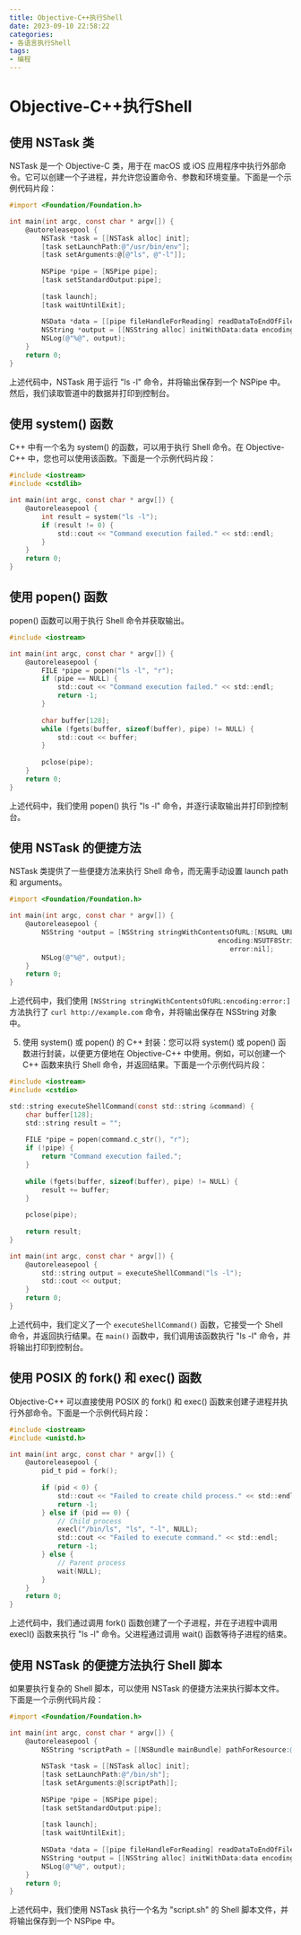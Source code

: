 ```yaml
---
title: Objective-C++执行Shell
date: 2023-09-10 22:58:22
categories:
- 各语言执行Shell
tags:
- 编程
---
```


# Objective-C++执行Shell

## 使用 NSTask 类

NSTask 是一个 Objective-C 类，用于在 macOS 或 iOS 应用程序中执行外部命令。它可以创建一个子进程，并允许您设置命令、参数和环境变量。下面是一个示例代码片段：

```objective-c
#import <Foundation/Foundation.h>

int main(int argc, const char * argv[]) {
    @autoreleasepool {
        NSTask *task = [[NSTask alloc] init];
        [task setLaunchPath:@"/usr/bin/env"];
        [task setArguments:@[@"ls", @"-l"]];
        
        NSPipe *pipe = [NSPipe pipe];
        [task setStandardOutput:pipe];
        
        [task launch];
        [task waitUntilExit];
        
        NSData *data = [[pipe fileHandleForReading] readDataToEndOfFile];
        NSString *output = [[NSString alloc] initWithData:data encoding:NSUTF8StringEncoding];
        NSLog(@"%@", output);
    }
    return 0;
}
```

上述代码中，NSTask 用于运行 "ls -l" 命令，并将输出保存到一个 NSPipe 中。然后，我们读取管道中的数据并打印到控制台。

## 使用 system() 函数

C++ 中有一个名为 system() 的函数，可以用于执行 Shell 命令。在 Objective-C++ 中，您也可以使用该函数。下面是一个示例代码片段：

```objective-c++
#include <iostream>
#include <cstdlib>

int main(int argc, const char * argv[]) {
    @autoreleasepool {
        int result = system("ls -l");
        if (result != 0) {
            std::cout << "Command execution failed." << std::endl;
        }
    }
    return 0;
}
```

## 使用 popen() 函数

popen() 函数可以用于执行 Shell 命令并获取输出。

```objective-c++
#include <iostream>

int main(int argc, const char * argv[]) {
    @autoreleasepool {
        FILE *pipe = popen("ls -l", "r");
        if (pipe == NULL) {
            std::cout << "Command execution failed." << std::endl;
            return -1;
        }
        
        char buffer[128];
        while (fgets(buffer, sizeof(buffer), pipe) != NULL) {
            std::cout << buffer;
        }
        
        pclose(pipe);
    }
    return 0;
}
```

上述代码中，我们使用 popen() 执行 "ls -l" 命令，并逐行读取输出并打印到控制台。

## 使用 NSTask 的便捷方法

NSTask 类提供了一些便捷方法来执行 Shell 命令，而无需手动设置 launch path 和 arguments。

```objective-c++
#import <Foundation/Foundation.h>

int main(int argc, const char * argv[]) {
    @autoreleasepool {
        NSString *output = [NSString stringWithContentsOfURL:[NSURL URLWithString:@"http://example.com"]
                                                    encoding:NSUTF8StringEncoding
                                                       error:nil];
        NSLog(@"%@", output);
    }
    return 0;
}
```

上述代码中，我们使用 `[NSString stringWithContentsOfURL:encoding:error:]` 方法执行了 `curl http://example.com` 命令，并将输出保存在 NSString 对象中。

5. 使用 system() 或 popen() 的 C++ 封装：您可以将 system() 或 popen() 函数进行封装，以便更方便地在 Objective-C++ 中使用。例如，可以创建一个 C++ 函数来执行 Shell 命令，并返回结果。下面是一个示例代码片段：

```objective-c++
#include <iostream>
#include <cstdio>

std::string executeShellCommand(const std::string &command) {
    char buffer[128];
    std::string result = "";
    
    FILE *pipe = popen(command.c_str(), "r");
    if (!pipe) {
        return "Command execution failed.";
    }
    
    while (fgets(buffer, sizeof(buffer), pipe) != NULL) {
        result += buffer;
    }
    
    pclose(pipe);
    
    return result;
}

int main(int argc, const char * argv[]) {
    @autoreleasepool {
        std::string output = executeShellCommand("ls -l");
        std::cout << output;
    }
    return 0;
}
```

上述代码中，我们定义了一个 `executeShellCommand()` 函数，它接受一个 Shell 命令，并返回执行结果。在 `main()` 函数中，我们调用该函数执行 "ls -l" 命令，并将输出打印到控制台。

## 使用 POSIX 的 fork() 和 exec() 函数

Objective-C++ 可以直接使用 POSIX 的 fork() 和 exec() 函数来创建子进程并执行外部命令。下面是一个示例代码片段：

```objective-c++
#include <iostream>
#include <unistd.h>

int main(int argc, const char * argv[]) {
    @autoreleasepool {
        pid_t pid = fork();
        
        if (pid < 0) {
            std::cout << "Failed to create child process." << std::endl;
            return -1;
        } else if (pid == 0) {
            // Child process
            execl("/bin/ls", "ls", "-l", NULL);
            std::cout << "Failed to execute command." << std::endl;
            return -1;
        } else {
            // Parent process
            wait(NULL);
        }
    }
    return 0;
}
```

上述代码中，我们通过调用 fork() 函数创建了一个子进程，并在子进程中调用 execl() 函数来执行 "ls -l" 命令。父进程通过调用 wait() 函数等待子进程的结束。

## 使用 NSTask 的便捷方法执行 Shell 脚本

如果要执行复杂的 Shell 脚本，可以使用 NSTask 的便捷方法来执行脚本文件。下面是一个示例代码片段：

```objective-c++
#import <Foundation/Foundation.h>

int main(int argc, const char * argv[]) {
    @autoreleasepool {
        NSString *scriptPath = [[NSBundle mainBundle] pathForResource:@"script.sh" ofType:nil];
        
        NSTask *task = [[NSTask alloc] init];
        [task setLaunchPath:@"/bin/sh"];
        [task setArguments:@[scriptPath]];
        
        NSPipe *pipe = [NSPipe pipe];
        [task setStandardOutput:pipe];
        
        [task launch];
        [task waitUntilExit];
        
        NSData *data = [[pipe fileHandleForReading] readDataToEndOfFile];
        NSString *output = [[NSString alloc] initWithData:data encoding:NSUTF8StringEncoding];
        NSLog(@"%@", output);
    }
    return 0;
}
```

上述代码中，我们使用 NSTask 执行一个名为 "script.sh" 的 Shell 脚本文件，并将输出保存到一个 NSPipe 中。
